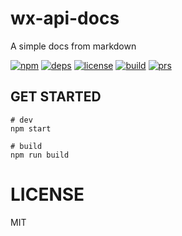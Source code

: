 # wx-api-docs

A simple docs from markdown

[![npm][npm]][npm-url]
[![deps][deps]][deps-url]
[![license][license]][license-url]
[![build][build]][build-url]
[![prs][prs]][prs-url]

## GET STARTED

```shell
# dev
npm start

# build
npm run build
```


# LICENSE

MIT


[npm]: https://img.shields.io/npm/v/@wx-open/wx-api-docs
[npm-url]: https://www.npmjs.com/package/@wx-open/wx-api-docs

[deps]: https://img.shields.io/david/webpack/webpack.svg
[deps-url]: #


[prs]: https://img.shields.io/badge/PRs-welcome-brightgreen.svg
[prs-url]: https://github.com/wx-open/wx-api-docs/pulls

[license]: https://img.shields.io/github/license/wx-open/wx-api-docs
[license-url]: #
[cover]: https://badgen.net/codecov/c/github/wx-open/wx-api-docs/master
[cover-url]: https://codecov.io/github/wx-open/wx-api-docs/

[build]:https://travis-ci.com/wx-open/wx-api-docs.svg?branch=master
[build-url]:https://travis-ci.com/wx-open/wx-api-docs
